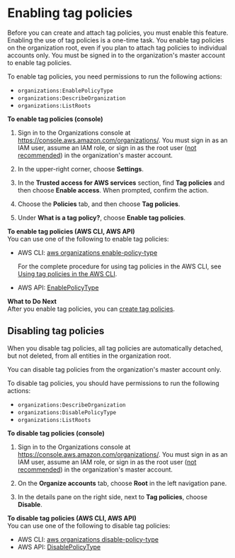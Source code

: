 # Enabling tag policies<a name="enable-tag-policies"></a>

Before you can create and attach tag policies, you must enable this feature\. Enabling the use of tag policies is a one\-time task\. You enable tag policies on the organization root, even if you plan to attach tag policies to individual accounts only\. You must be signed in to the organization's master account to enable tag policies\.

To enable tag policies, you need permissions to run the following actions:
+ `organizations:EnablePolicyType`
+ `organizations:DescribeOrganization`
+ `organizations:ListRoots`

**To enable tag policies \(console\)**

1. Sign in to the Organizations console at [https://console\.aws\.amazon\.com/organizations/](https://console.aws.amazon.com/organizations/)\. You must sign in as an IAM user, assume an IAM role, or sign in as the root user \([not recommended](https://docs.aws.amazon.com/IAM/latest/UserGuide/best-practices.html#lock-away-credentials)\) in the organization's master account\.

1. In the upper\-right corner, choose **Settings**\.

1. In the **Trusted access for AWS services** section, find **Tag policies** and then choose **Enable access**\. When prompted, confirm the action\.

1. Choose the **Policies** tab, and then choose **Tag policies**\.

1. Under **What is a tag policy?**, choose **Enable tag policies**\.

**To enable tag policies \(AWS CLI, AWS API\)**  
You can use one of the following to enable tag policies:
+ AWS CLI: [aws organizations enable\-policy\-type](https://docs.aws.amazon.com/cli/latest/reference/organizations/enable-policy-type.html)

  For the complete procedure for using tag policies in the AWS CLI, see [Using tag policies in the AWS CLI](tag-policy-cli.md)\.
+ AWS API: [EnablePolicyType](https://docs.aws.amazon.com/organizations/latest/APIReference/API_EnablePolicyType.html)

**What to Do Next**  
After you enable tag policies, you can [create tag policies](orgs_manage_policies_tag-policies-create.md)\.

## Disabling tag policies<a name="disable-tag-policies"></a>

When you disable tag policies, all tag policies are automatically detached, but not deleted, from all entities in the organization root\. 

You can disable tag policies from the organization's master account only\.

To disable tag policies, you should have permissions to run the following actions:
+ `organizations:DescribeOrganization`
+ `organizations:DisablePolicyType`
+ `organizations:ListRoots`

**To disable tag policies \(console\)**

1. Sign in to the Organizations console at [https://console\.aws\.amazon\.com/organizations/](https://console.aws.amazon.com/organizations/)\. You must sign in as an IAM user, assume an IAM role, or sign in as the root user \([not recommended](https://docs.aws.amazon.com/IAM/latest/UserGuide/best-practices.html#lock-away-credentials)\) in the organization's master account\.

1. On the **Organize accounts** tab, choose **Root** in the left navigation pane\.

1. In the details pane on the right side, next to **Tag policies**, choose **Disable**\.

**To disable tag policies \(AWS CLI, AWS API\)**  
You can use one of the following to disable tag policies:
+ AWS CLI: [aws organizations disable\-policy\-type](https://docs.aws.amazon.com/cli/latest/reference/organizations/disable-policy-type.html)
+ AWS API: [DisablePolicyType](https://docs.aws.amazon.com/organizations/latest/APIReference/API_DisablePolicyType.html)